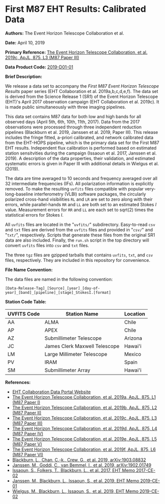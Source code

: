 # First M87 EHT Results: Calibrated Data

**Authors:** The Event Horizon Telescope Collaboration et al.

**Date:** April 10, 2019

**Primary Reference:** [The Event Horizon Telescope Collaboration, et al. 2019c, ApJL, 875, L3 (M87 Paper III)](https://doi.org/10.3847/2041-8213/ab0c57)

**Data Product Code:** [2019-D01-01](https://eventhorizontelescope.org/for-astronomers/data)

**Brief Description:**

We release a data set to accompany the *First M87 Event Horizon Telescope
Results* paper series (EHT Collaboration et al. 2019a,b,c,d,e,f). The data set
is derived from the Science Release 1 (SR1) of the Event Horizon Telescope
(EHT)'s April 2017 observation campaign (EHT Collaboration et al. 2019c). It is
made public simultaneously with three imaging pipelines.

This data set contains M87 data for both low and high bands for all observed
days (April 5th, 6th, 10th, 11th, 2017). Data from the 2017 observations were
processed through three independent reduction pipelines (Blackburn et al. 2019,
Janssen et al. 2019, Paper III). This release includes the fringe fitted,
a-priori calibrated, and network calibrated data from the EHT-HOPS pipeline,
which is the primary data set for the First M87 EHT results. Independent flux
calibration is performed based on estimated station sensitvities during the
campaign (Issaoun et al.  2017, Janssen et al. 2019). A description of the data
properties, their validation, and estimated systematic errors is given in Paper
III with additional details in Wielgus et al. (2019).

The data are time averaged to 10 seconds and frequency averaged over all 32
intermediate frequencies (IFs). All polarization information is explicitly
removed. To make the resulting `uvfits` files compatible with popular
very-long-baseline interferometry (VLBI) software packages, the circularly
polarized cross-hand visibilities `RL` and `LR` are set to zero along with
their errors, while parallel-hands `RR` and `LL` are both set to an estimated
Stokes *I* value. Measurement errors for `RR` and `LL` are each set to sqrt(2)
times the statistical errors for Stokes *I*.

All `uvfits` files are located in the "`uvfits/`" subdirectory. Easy-to-read
`csv` and `txt` files are derived from the `uvfits` files and provided in
"`csv/`" and "`txt/`", respectively. Scripts that generate these files from the
original SR1 data are also included. Finally, the `run.sh` script in the top
directory will convert `uvfits` files into `csv` and `txt` files.

The three `tgz` files are gzipped tarballs that contains `uvfits`, `txt`, and
`csv` files, respectively. They are included in this repository for convenience.

**File Name Convention:**

The data files are named in the following convention:

    [Data-Release-Tag]_[Source]_[year]_[day-of-year]_[band]_[pipeline]_[stage]_StokesI.[format]

**Station Code Table:**

| UVFITS Code | Station Name                  | Location |
| ----------- | ----------------------------- | -------- |
| AA          | ALMA                          | Chile    |
| AP          | APEX                          | Chile    |
| AZ          | Submillimeter Telescope       | Arizona  |
| JC          | James Clerk Maxwell Telescope | Hawai'i  |
| LM          | Large Millimeter Telescope    | Mexico   |
| PV          | IRAM                          | Spain    |
| SM          | Submillimeter Array           | Hawai'i  |

**References:**

- [EHT Collaboration Data Portal Website](https://eventhorizontelescope.org/for-astronomers/data)
- [The Event Horizon Telescope Collaboration, et al. 2019a, ApJL, 875, L1 (M87 Paper I)](https://doi.org/10.3847/2041-8213/ab0ec7)
- [The Event Horizon Telescope Collaboration, et al. 2019b, ApJL, 875, L2 (M87 Paper II)](https://doi.org/10.3847/2041-8213/ab0c96)
- [The Event Horizon Telescope Collaboration, et al. 2019c, ApJL, 875, L3 (M87 Paper III)](https://doi.org/10.3847/2041-8213/ab0c57)
- [The Event Horizon Telescope Collaboration, et al. 2019d, ApJL, 875, L4 (M87 Paper IV)](https://doi.org/10.3847/2041-8213/ab0e85)
- [The Event Horizon Telescope Collaboration, et al. 2019e, ApJL, 875, L5 (M87 Paper V)](https://doi.org/10.3847/2041-8213/ab0f43)
- [The Event Horizon Telescope Collaboration, et al. 2019f, ApJL, 875, L6 (M87 Paper VI)](https://doi.org/10.3847/2041-8213/ab1141)
- [Blackburn, L., Chan, C.-k., Crew, G., et al. 2019, arXiv:1903.08832](https://ui.adsabs.harvard.edu/abs/2019arXiv190308832B/abstract)
- [Janssen, M., Goddi, C., van Bemmel, I., et al. 2019, arXiv:1902.01749](https://ui.adsabs.harvard.edu/abs/2019arXiv190201749J/abstract)
- [Issaoun, S., Folkers, T., Blackburn, L., et al. 2017, EHT Memo 2017-CE-02](https://eventhorizontelescope.org/for-astronomers/memos)
- [Janssen, M., Blackburn, L., Issaoun, S., et al. 2019, EHT Memo 2019-CE-01](https://eventhorizontelescope.org/for-astronomers/memos)
- [Wielgus, M., Blackburn, L., Issaoun, S., et al. 2019, EHT Memo 2019-CE-02](https://eventhorizontelescope.org/for-astronomers/memos)
